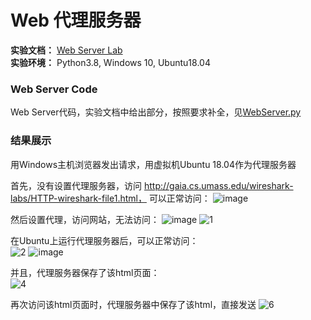 # Web 代理服务器
**实验文档：** [Web Server Lab](https://gaia.cs.umass.edu/kurose_ross/programming/Python_code_only/WebServer_programming_lab_only.pdf)  
**实验环境：** Python3.8, Windows 10, Ubuntu18.04

### Web Server Code
Web Server代码，实验文档中给出部分，按照要求补全，见[WebServer.py](https://github.com/YangLi0306/Computer-Networking-A-Top-Down-Approach/blob/main/Chapter_2_Application%20Layer/Web%E6%9C%8D%E5%8A%A1%E5%99%A8/WebServer.py)

### 结果展示
用Windows主机浏览器发出请求，用虚拟机Ubuntu 18.04作为代理服务器

首先，没有设置代理服务器，访问 http://gaia.cs.umass.edu/wireshark-labs/HTTP-wireshark-file1.html， 可以正常访问：
![image](https://user-images.githubusercontent.com/58134113/209283096-c5cad9c7-6b26-4d8c-a3cb-87176ce0c3d5.png)

然后设置代理，访问网站，无法访问：
![image](https://user-images.githubusercontent.com/58134113/209296896-5b744cf4-5d86-4c42-9ef6-c7bc88bb3d11.png)
![1](https://user-images.githubusercontent.com/58134113/209297047-1129023e-3ade-423d-9304-090bb3d59512.png)


在Ubuntu上运行代理服务器后，可以正常访问：  
![2](https://user-images.githubusercontent.com/58134113/209297126-0a2756a4-96b9-4913-865d-64351f1f5f0b.png)
![image](https://user-images.githubusercontent.com/58134113/209297243-931a99f1-7340-478c-88f6-2524e32c2dcf.png)

并且，代理服务器保存了该html页面：  
![4](https://user-images.githubusercontent.com/58134113/209297621-9a91cd31-f325-428b-8e90-00263f321bfc.png)


再次访问该html页面时，代理服务器中保存了该html，直接发送
![6](https://user-images.githubusercontent.com/58134113/209297511-891d3318-f747-4d99-a037-019534a2e4cd.png)


